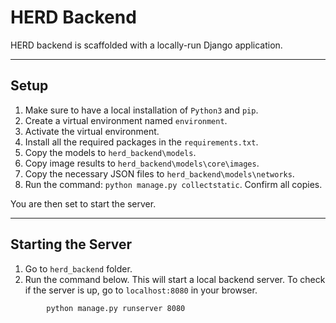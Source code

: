 # HERD Backend

HERD backend is scaffolded with a locally-run Django application.

---

## Setup

1. Make sure to have a local installation of `Python3` and `pip`.
1. Create a virtual environment named `environment`.
1. Activate the virtual environment.
1. Install all the required packages in the `requirements.txt`.
1. Copy the models to `herd_backend\models`.
1. Copy image results to `herd_backend\models\core\images`.
1. Copy the necessary JSON files to `herd_backend\models\networks`.
1. Run the command: `python manage.py collectstatic`. Confirm all copies.

You are then set to start the server.

---

## Starting the Server

1. Go to `herd_backend` folder.
1. Run the command below. This will start a local backend server. To check if the server is up, go to `localhost:8080` in your browser.

```
        python manage.py runserver 8080
```
